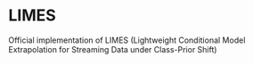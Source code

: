 # LIMES
Official implementation of LIMES (Lightweight Conditional Model Extrapolation for Streaming Data under Class-Prior Shift)
